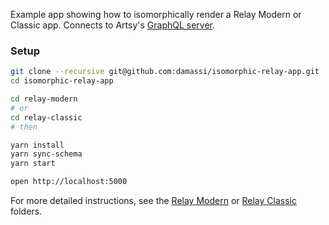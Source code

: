 Example app showing how to isomorphically render a Relay Modern or Classic app. Connects to Artsy's [GraphQL server](https://github.com/artsy/metaphysics).

### Setup

```bash
git clone --recursive git@github.com:damassi/isomorphic-relay-app.git
cd isomorphic-relay-app

cd relay-modern
# or
cd relay-classic
# then

yarn install
yarn sync-schema
yarn start

open http://localhost:5000
```

For more detailed instructions, see the [Relay Modern](relay-modern) or [Relay Classic](relay-classic) folders.
